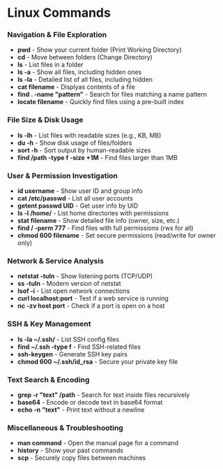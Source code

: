 # Linux Commands

### Navigation & File Exploration
- **pwd** - Show your current folder (Print Working Directory)
- **cd** - Move between folders (Change Directory)
- **ls** - List files in a folder
- **ls -a** - Show all files, including hidden ones
- **ls -la** - Detailed list of all files, including hidden
- **cat filename** - Displyas contents of a file
- **find . -name "pattern"** - Search for files matching a name pattern
- **locate filename** - Quickly find files using a pre-built index

### File Size & Disk Usage
- **ls -lh** - List files with readable sizes (e.g., KB, MB)
- **du -h** - Show disk usage of files/folders
- **sort -h** - Sort output by human-readable sizes
- **find /path -type f -size +1M** - Find files larger than 1MB

### User & Permission Investigation
- **id username** - Show user ID and group info
- **cat /etc/passwd** - List all user accounts
- **getent passwd UID** - Get user info by UID
- **ls -l /home/** - List home directories with permissions
- **stat filename** - Show detailed file info (owner, size, etc.)
- **find / -perm 777** - Find files with full permissions (rwx for all)
- **chmod 600 filename** - Set secure permissions (read/write for owner only)

### Network & Service Analysis
- **netstat -tuln** - Show listening ports (TCP/UDP)
- **ss -tuln** - Modern version of netstat
- **lsof -i** - List open network connections
- **curl localhost:port** - Test if a web service is running
- **nc -zv host port** - Check if a port is open on a host

### SSH & Key Management
- **ls -la ~/.ssh/** - List SSH config files
- **find ~/.ssh -type f** - Find SSH-related files
- **ssh-keygen** - Generate SSH key pairs
- **chmod 600 ~/.ssh/id_rsa** - Secure your private key file

### Text Search & Encoding
- **grep -r "text" /path** - Search for text inside files recursively
- **base64** - Encode or decode text in base64 format
- **echo -n "text"** - Print text without a newline

### Miscellaneous & Troubleshooting
- **man command** - Open the manual page for a command
- **history** - Show your past commands
- **scp** - Securely copy files between machines